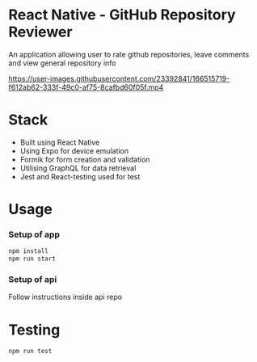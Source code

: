 # React Native - GitHub Repository Reviewer
An application allowing user to rate github repositories, leave comments and view general repository info

https://user-images.githubusercontent.com/23392841/166515719-f612ab62-333f-49c0-af75-8cafbd60f05f.mp4

# Stack
- Built using React Native
- Using Expo for device emulation
- Formik for form creation and validation
- Utilising GraphQL for data retrieval
- Jest and React-testing used for test

# Usage
### Setup of app
```bash
npm install
npm run start
```
### Setup of api
Follow instructions inside api repo

# Testing
``` bash
npm run test
```
